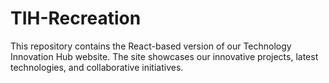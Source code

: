 # TIH-Recreation
This repository contains the React-based version of our Technology Innovation Hub website. The site showcases our innovative projects, latest technologies, and collaborative initiatives. 
